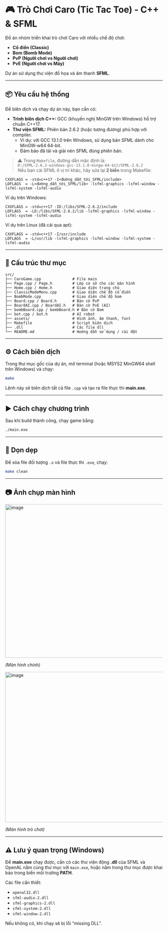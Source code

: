 # 🎮 Trò Chơi Caro (Tic Tac Toe) - C++ & SFML

Đồ án nhóm triển khai trò chơi Caro với nhiều chế độ chơi:  
- **Cổ điển (Classic)**  
- **Bom (Bomb Mode)**  
- **PvP (Người chơi vs Người chơi)**  
- **PvE (Người chơi vs Máy)**  

Dự án sử dụng thư viện đồ họa và âm thanh **SFML**.

---

## 📦 Yêu cầu hệ thống

Để biên dịch và chạy dự án này, bạn cần có:

- **Trình biên dịch C++:** GCC (khuyến nghị MinGW trên Windows) hỗ trợ chuẩn C++17.  
- **Thư viện SFML:** Phiên bản 2.6.2 (hoặc tương đương) phù hợp với compiler.  
  - Ví dụ: với GCC 13.1.0 trên Windows, sử dụng bản SFML dành cho MinGW-w64 64-bit.  
  - Đảm bảo đã tải và giải nén SFML đúng phiên bản.  

> ⚠️ Trong `Makefile`, đường dẫn mặc định là:  
> `D:/SFML-2.6.2-windows-gcc-13.1.0-mingw-64-bit/SFML-2.6.2`  
> Nếu bạn cài SFML ở vị trí khác, hãy sửa lại **2 biến** trong Makefile:  

```make
CXXFLAGS = -std=c++17 -I<đường_dẫn_tới_SFML/include>
LDFLAGS  = -L<đường_dẫn_tới_SFML/lib> -lsfml-graphics -lsfml-window -lsfml-system -lsfml-audio
```

Ví dụ trên Windows:
```make
CXXFLAGS = -std=c++17 -ID:/libs/SFML-2.6.2/include
LDFLAGS  = -LD:/libs/SFML-2.6.2/lib -lsfml-graphics -lsfml-window -lsfml-system -lsfml-audio
```

Ví dụ trên Linux (đã cài qua apt):
```make
CXXFLAGS = -std=c++17 -I/usr/include
LDFLAGS  = -L/usr/lib -lsfml-graphics -lsfml-window -lsfml-system -lsfml-audio
```

---

## 📂 Cấu trúc thư mục

```
src/
├── CaroGame.cpp              # File main
├── Page.cpp / Page.h         # Lớp cơ sở cho các màn hình
├── Home.cpp / Home.h         # Giao diện trang chủ
├── ClassicModeMenu.cpp       # Giao diện chế độ cổ điển
├── BombMode.cpp              # Giao diện chế độ bom
├── Board.cpp / Board.h       # Bàn cờ PvP
├── BoardAI.cpp / BoardAI.h   # Bàn cờ PvE (AI)
├── bombBoard.cpp / bombBoard.h # Bàn cờ Bom
├── bot.cpp / bot.h           # AI robot
├── assets/                   # Hình ảnh, âm thanh, font
├── Makefile                  # Script biên dịch
├── .dll                      # Các file dll 
└── README.md                 # Hướng dẫn sử dụng / cài đặt
```

---

## ⚙️ Cách biên dịch

Trong thư mục gốc của dự án, mở terminal (hoặc MSYS2 MinGW64 shell trên Windows) và chạy:

```bash
make
```

Lệnh này sẽ biên dịch tất cả file `.cpp` và tạo ra file thực thi **main.exe**.

---

## ▶️ Cách chạy chương trình

Sau khi build thành công, chạy game bằng:

```bash
./main.exe
```

---

## 🧹 Dọn dẹp

Để xóa file đối tượng `.o` và file thực thi `.exe`, chạy:

```bash
make clean
```

---

## 📷 Ảnh chụp màn hình 
<img width="856" height="489" alt="image" src="https://github.com/user-attachments/assets/0dab86a7-ebae-47b5-91fc-1ef70d75f9f6" />

*(Màn hình chính)*

<img width="842" height="479" alt="image" src="https://github.com/user-attachments/assets/48e94510-d510-4489-82fe-6095ac6f7d37" />

*(Màn hình trò chơi)*

---

## ⚠️ Lưu ý quan trọng (Windows)

Để **main.exe** chạy được, cần có các thư viện động **.dll** của SFML và OpenAL nằm cùng thư mục với `main.exe`, hoặc nằm trong thư mục được khai báo trong biến môi trường **PATH**.

Các file cần thiết:  

- `openal32.dll`  
- `sfml-audio-2.dll`  
- `sfml-graphics-2.dll`  
- `sfml-system-2.dll`  
- `sfml-window-2.dll`  

Nếu không có, khi chạy sẽ bị lỗi “missing DLL”.


